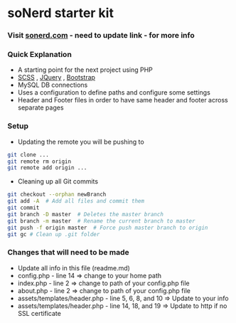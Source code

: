 # soNerd starter kit #

### Visit [sonerd.com](http://sonerd.com) - need to update link - for more info ###

### Quick Explanation ###
* A starting point for the next project using PHP
* [SCSS](http://sass-lang.com/guide) , [JQuery](https://jquery.com/) , [Bootstrap](http://getbootstrap.com/)
* MySQL DB connections
* Uses a configuration to define paths and configure some settings
* Header and Footer files in order to have same header and footer across separate pages

### Setup ###
* Updating the remote you will be pushing to
```bash
git clone ...
git remote rm origin
git remote add origin ...
```
* Cleaning up all Git commits
```bash
git checkout --orphan newBranch
git add -A  # Add all files and commit them
git commit
git branch -D master  # Deletes the master branch
git branch -m master  # Rename the current branch to master
git push -f origin master  # Force push master branch to origin
git gc # Clean up .git folder
```

### Changes that will need to be made ###
* Update all info in this file (readme.md)
* config.php - line 14 => change to your home path
* index.php - line 2 => change to path of your config.php file
* about.php - line 2 => change to path of your config.php file
* assets/templates/header.php - line 5, 6, 8, and 10 => Update to your info
* assets/templates/header.php - line 14, 18, and 19 => Update to http if no SSL certificate
